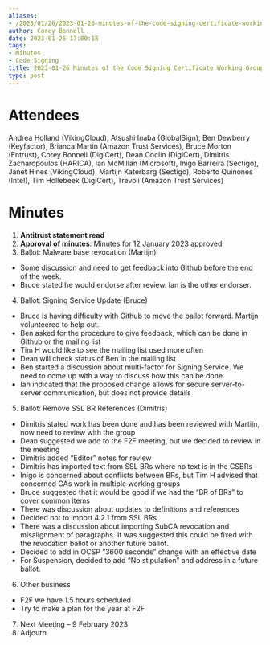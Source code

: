 ```yaml
---
aliases:
- /2023/01/26/2023-01-26-minutes-of-the-code-signing-certificate-working-group/
author: Corey Bonnell
date: 2023-01-26 17:00:18
tags:
- Minutes
- Code Signing
title: 2023-01-26 Minutes of the Code Signing Certificate Working Group
type: post
---
```


# Attendees

Andrea Holland (VikingCloud), Atsushi Inaba (GlobalSign), Ben Dewberry (Keyfactor), Brianca Martin (Amazon Trust Services), Bruce Morton (Entrust), Corey Bonnell (DigiCert), Dean Coclin (DigiCert), Dimitris Zacharopoulos (HARICA), Ian McMillan (Microsoft), Inigo Barreira (Sectigo), Janet Hines (VikingCloud), Martijn Katerbarg (Sectigo), Roberto Quinones (Intel), Tim Hollebeek (DigiCert), Trevoli (Amazon Trust Services)

# Minutes

1. **Antitrust statement read**
1. **Approval of minutes**: Minutes for 12 January 2023 approved
1. Ballot: Malware base revocation (Martijn)

- Some discussion and need to get feedback into Github before the end of the week.
- Bruce stated he would endorse after review. Ian is the other endorser.

4. Ballot: Signing Service Update (Bruce)

- Bruce is having difficulty with Github to move the ballot forward. Martijn volunteered to help out.
- Ben asked for the procedure to give feedback, which can be done in Github or the mailing list
- Tim H would like to see the mailing list used more often
- Dean will check status of Ben in the mailing list
- Ben started a discussion about multi-factor for Signing Service. We need to come up with a way to discuss how this can be done.
- Ian indicated that the proposed change allows for secure server-to-server communication, but does not provide details

5. Ballot: Remove SSL BR References (Dimitris)

- Dimitris stated work has been done and has been reviewed with Martijn, now need to review with the group
- Dean suggested we add to the F2F meeting, but we decided to review in the meeting
- Dimitris added “Editor” notes for review
- Dimitris has imported text from SSL BRs where no text is in the CSBRs
- Inigo is concerned about conflicts between BRs, but Tim H advised that concerned CAs work in multiple working groups
- Bruce suggested that it would be good if we had the “BR of BRs” to cover common items
- There was discussion about updates to definitions and references
- Decided not to import 4.2.1 from SSL BRs
- There was a discussion about importing SubCA revocation and misalignment of paragraphs. It was suggested this could be fixed with the revocation ballot or another future ballot.
- Decided to add in OCSP “3600 seconds” change with an effective date
- For Suspension, decided to add “No stipulation” and address in a future ballot.

6. Other business

- F2F we have 1.5 hours scheduled
- Try to make a plan for the year at F2F

7. Next Meeting – 9 February 2023
1. Adjourn